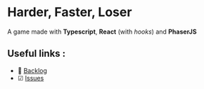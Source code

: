 # Harder, Faster, Loser

A game made with **Typescript**, **React** (with _hooks_) and **PhaserJS**

## Useful links :

- 📅 [Backlog](https://github.com/Liinkiing/harder-faster-looser/projects/1)
- ☑ [Issues](https://github.com/Liinkiing/harder-faster-looser/issues?q=is%3Aissue+is%3Aopen+sort%3Aupdated-desc)
